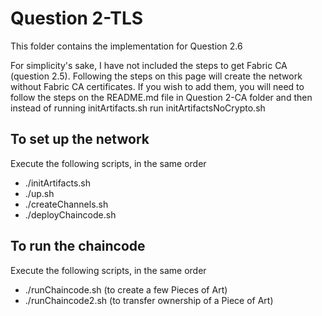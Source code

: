# Question 2-TLS

This folder contains the implementation for Question 2.6

For simplicity's sake, I have not included the steps to get Fabric CA (question 2.5). Following the steps on this page will create the network without Fabric CA certificates. If you wish to add them, you will need to follow the steps on the README.md file in Question 2-CA folder and then instead of running initArtifacts.sh run initArtifactsNoCrypto.sh

## To set up the network

Execute the following scripts, in the same order

- ./initArtifacts.sh		
- ./up.sh
- ./createChannels.sh
- ./deployChaincode.sh

## To run the chaincode

Execute the following scripts, in the same order

- ./runChaincode.sh     (to create a few Pieces of Art)
- ./runChaincode2.sh   (to transfer ownership of a Piece of Art)